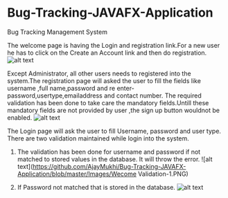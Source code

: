 # Bug-Tracking-JAVAFX-Application
Bug Tracking Management System

The welcome page is having the Login and registration link.For a new user he has to click on the Create an Account link and then do registration.
![alt text](https://github.com/AjayMukhi/Bug-Tracking-JAVAFX-Application/blob/master/Images/Welcome.PNG)

Except Administrator, all other users needs to registered into the system.The registration page will asked the user to fill the fields like username ,full name,password and re enter-password,usertype,emailaddress and contact number. The required validation has been done to take care the mandatory fields.Untill these mandatory fields are not provided by user ,the sign up button wouldnot be enabled.
![alt text](https://github.com/AjayMukhi/Bug-Tracking-JAVAFX-Application/blob/master/Images/Registration.PNG)

The Login page will ask the user to fill Username, password and user type. 
There are two validation maintained while login into the system.
1) The validation has been done for username and password if not matched to stored values in the database. It will throw the error.
![alt text](https://github.com/AjayMukhi/Bug-Tracking-JAVAFX-Application/blob/master/Images/Wecome Validation-1.PNG)

2) If Password not matched that is stored in the database.
![alt text](https://github.com/AjayMukhi/Bug-Tracking-JAVAFX-Application/blob/master/Images/welcome-2.PNG)

